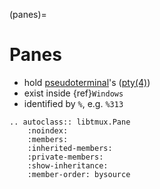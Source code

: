 (panes)=

# Panes

- hold [pseudoterminal][pseudoterminal]'s ([pty(4)][pty(4)])
- exist inside {ref}`Windows`
- identified by `%`, e.g. `%313`

[pseudoterminal]: https://en.wikipedia.org/wiki/Pseudoterminal
[pty(4)]: https://www.freebsd.org/cgi/man.cgi?query=pty&sektion=4

```{eval-rst}
.. autoclass:: libtmux.Pane
    :noindex:
    :members:
    :inherited-members:
    :private-members:
    :show-inheritance:
    :member-order: bysource
```
